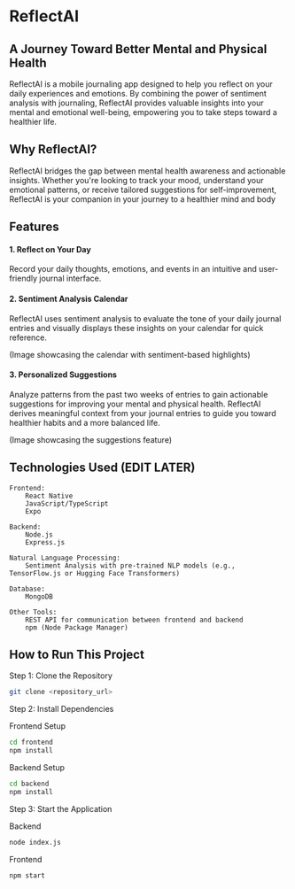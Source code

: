 # ReflectAI    
## A Journey Toward Better Mental and Physical Health

ReflectAI is a mobile journaling app designed to help you reflect on your daily experiences and emotions. By combining the power of sentiment analysis with journaling, ReflectAI provides valuable insights into your mental and emotional well-being, empowering you to take steps toward a healthier life.

## Why ReflectAI?

ReflectAI bridges the gap between mental health awareness and actionable insights. Whether you're looking to track your mood, understand your emotional patterns, or receive tailored suggestions for self-improvement, ReflectAI is your companion in your journey to a healthier mind and body

## Features
#### 1. Reflect on Your Day

Record your daily thoughts, emotions, and events in an intuitive and user-friendly journal interface.

#### 2. Sentiment Analysis Calendar

ReflectAI uses sentiment analysis to evaluate the tone of your daily journal entries and visually displays these insights on your calendar for quick reference.


(Image showcasing the calendar with sentiment-based highlights)

#### 3. Personalized Suggestions

Analyze patterns from the past two weeks of entries to gain actionable suggestions for improving your mental and physical health.
ReflectAI derives meaningful context from your journal entries to guide you toward healthier habits and a more balanced life.


(Image showcasing the suggestions feature)

## Technologies Used (EDIT LATER)

    Frontend:
        React Native
        JavaScript/TypeScript
        Expo

    Backend:
        Node.js
        Express.js

    Natural Language Processing:
        Sentiment Analysis with pre-trained NLP models (e.g., TensorFlow.js or Hugging Face Transformers)

    Database:
        MongoDB

    Other Tools:
        REST API for communication between frontend and backend
        npm (Node Package Manager)

## How to Run This Project

Step 1: Clone the Repository

```bash
git clone <repository_url>  
```
Step 2: Install Dependencies

Frontend Setup

```bash
cd frontend  
npm install  
```

Backend Setup

```bash
cd backend  
npm install
```

Step 3: Start the Application

Backend

```bash
node index.js  
```

Frontend

```bash
npm start  
```
